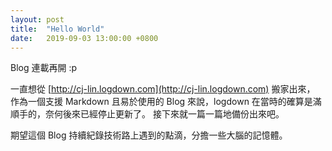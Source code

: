 ```yaml
---
layout: post
title:  "Hello World"
date:   2019-09-03 13:00:00 +0800
---
```

Blog 連載再開 :p

一直想從 [http://cj-lin.logdown.com](http://cj-lin.logdown.com) 搬家出來，
作為一個支援 Markdown 且易於使用的 Blog 來說，logdown 在當時的確算是滿順手的，奈何後來已經停止更新了。
接下來就一篇一篇地備份出來吧。

期望這個 Blog 持續紀錄技術路上遇到的點滴，分擔一些大腦的記憶體。
